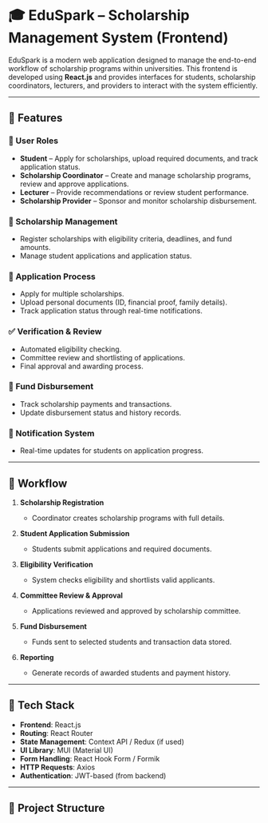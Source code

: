 # 🎓 EduSpark – Scholarship Management System (Frontend)

EduSpark is a modern web application designed to manage the end-to-end workflow of scholarship programs within universities. This frontend is developed using **React.js** and provides interfaces for students, scholarship coordinators, lecturers, and providers to interact with the system efficiently.

---

## 📌 Features

### 👥 User Roles
- **Student** – Apply for scholarships, upload required documents, and track application status.
- **Scholarship Coordinator** – Create and manage scholarship programs, review and approve applications.
- **Lecturer** – Provide recommendations or review student performance.
- **Scholarship Provider** – Sponsor and monitor scholarship disbursement.

### 📝 Scholarship Management
- Register scholarships with eligibility criteria, deadlines, and fund amounts.
- Manage student applications and application status.

### 🎯 Application Process
- Apply for multiple scholarships.
- Upload personal documents (ID, financial proof, family details).
- Track application status through real-time notifications.

### ✅ Verification & Review
- Automated eligibility checking.
- Committee review and shortlisting of applications.
- Final approval and awarding process.

### 💸 Fund Disbursement
- Track scholarship payments and transactions.
- Update disbursement status and history records.

### 🔔 Notification System
- Real-time updates for students on application progress.

---

## 🧭 Workflow

1. **Scholarship Registration**
   - Coordinator creates scholarship programs with full details.

2. **Student Application Submission**
   - Students submit applications and required documents.

3. **Eligibility Verification**
   - System checks eligibility and shortlists valid applicants.

4. **Committee Review & Approval**
   - Applications reviewed and approved by scholarship committee.

5. **Fund Disbursement**
   - Funds sent to selected students and transaction data stored.

6. **Reporting**
   - Generate records of awarded students and payment history.

---

## 🚀 Tech Stack

- **Frontend**: React.js
- **Routing**: React Router
- **State Management**: Context API / Redux (if used)
- **UI Library**: MUI (Material UI)
- **Form Handling**: React Hook Form / Formik
- **HTTP Requests**: Axios
- **Authentication**: JWT-based (from backend)

---

## 📁 Project Structure

